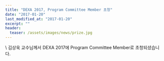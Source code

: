 ```yaml
---
title: "DEXA 2017, Program Committee Member 초청"
date: "2017-01-20"
last_modified_at: "2017-01-20"
excerpt: ""
header:
  teaser: /assets/images/news/prize.jpg
---
```

\\
김상욱 교수님께서 DEXA 2017에 Program Committee Member로 초청되셨습니다.